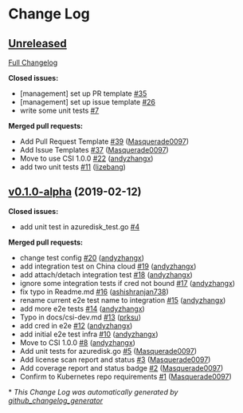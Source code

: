 # Change Log

## [Unreleased](https://github.com/csi-driver/azuredisk-csi-driver/tree/HEAD)

[Full Changelog](https://github.com/csi-driver/azuredisk-csi-driver/compare/v0.1.0-alpha...HEAD)

**Closed issues:**

- \[management\] set up PR template [\#35](https://github.com/csi-driver/azuredisk-csi-driver/issues/35)
- \[management\] set up issue template [\#26](https://github.com/csi-driver/azuredisk-csi-driver/issues/26)
- write some unit tests [\#7](https://github.com/csi-driver/azuredisk-csi-driver/issues/7)

**Merged pull requests:**

- Add Pull Request Template [\#39](https://github.com/csi-driver/azuredisk-csi-driver/pull/39) ([Masquerade0097](https://github.com/Masquerade0097))
- Add Issue Templates [\#37](https://github.com/csi-driver/azuredisk-csi-driver/pull/37) ([Masquerade0097](https://github.com/Masquerade0097))
- Move to use CSI 1.0.0 [\#22](https://github.com/csi-driver/azuredisk-csi-driver/pull/22) ([andyzhangx](https://github.com/andyzhangx))
- add two unit tests [\#11](https://github.com/csi-driver/azuredisk-csi-driver/pull/11) ([lizebang](https://github.com/lizebang))

## [v0.1.0-alpha](https://github.com/csi-driver/azuredisk-csi-driver/tree/v0.1.0-alpha) (2019-02-12)
**Closed issues:**

- add unit test in azuredisk\_test.go [\#4](https://github.com/csi-driver/azuredisk-csi-driver/issues/4)

**Merged pull requests:**

- change test config [\#20](https://github.com/csi-driver/azuredisk-csi-driver/pull/20) ([andyzhangx](https://github.com/andyzhangx))
- add integration test on China cloud [\#19](https://github.com/csi-driver/azuredisk-csi-driver/pull/19) ([andyzhangx](https://github.com/andyzhangx))
- add attach/detach integration test [\#18](https://github.com/csi-driver/azuredisk-csi-driver/pull/18) ([andyzhangx](https://github.com/andyzhangx))
- ignore some integration tests if cred not bound [\#17](https://github.com/csi-driver/azuredisk-csi-driver/pull/17) ([andyzhangx](https://github.com/andyzhangx))
- fix typo in Readme.md [\#16](https://github.com/csi-driver/azuredisk-csi-driver/pull/16) ([ashishranjan738](https://github.com/ashishranjan738))
- rename current e2e test name to integration [\#15](https://github.com/csi-driver/azuredisk-csi-driver/pull/15) ([andyzhangx](https://github.com/andyzhangx))
- add more e2e tests [\#14](https://github.com/csi-driver/azuredisk-csi-driver/pull/14) ([andyzhangx](https://github.com/andyzhangx))
- Typo in docs/csi-dev.md [\#13](https://github.com/csi-driver/azuredisk-csi-driver/pull/13) ([prksu](https://github.com/prksu))
- add cred in e2e [\#12](https://github.com/csi-driver/azuredisk-csi-driver/pull/12) ([andyzhangx](https://github.com/andyzhangx))
- add initial e2e test infra [\#10](https://github.com/csi-driver/azuredisk-csi-driver/pull/10) ([andyzhangx](https://github.com/andyzhangx))
- Move to CSI 1.0.0 [\#8](https://github.com/csi-driver/azuredisk-csi-driver/pull/8) ([andyzhangx](https://github.com/andyzhangx))
- Add unit tests for azuredisk.go [\#5](https://github.com/csi-driver/azuredisk-csi-driver/pull/5) ([Masquerade0097](https://github.com/Masquerade0097))
- Add license scan report and status [\#3](https://github.com/csi-driver/azuredisk-csi-driver/pull/3) ([Masquerade0097](https://github.com/Masquerade0097))
- Add coverage report and status badge [\#2](https://github.com/csi-driver/azuredisk-csi-driver/pull/2) ([Masquerade0097](https://github.com/Masquerade0097))
- Confirm to Kubernetes repo requirements [\#1](https://github.com/csi-driver/azuredisk-csi-driver/pull/1) ([Masquerade0097](https://github.com/Masquerade0097))



\* *This Change Log was automatically generated by [github_changelog_generator](https://github.com/skywinder/Github-Changelog-Generator)*
